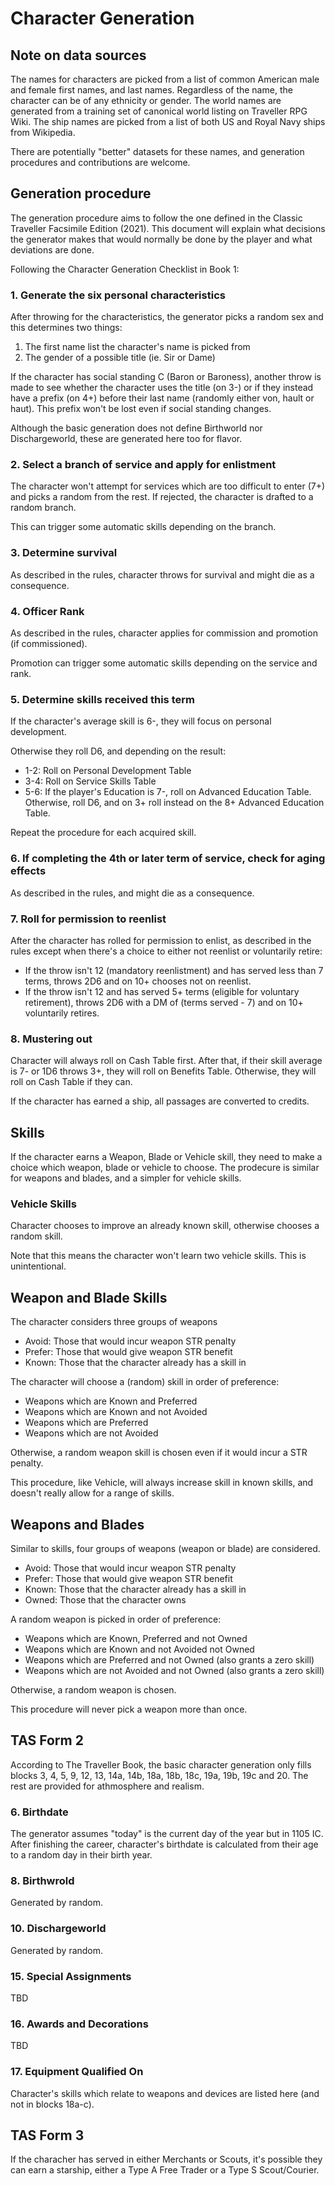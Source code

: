 # Character Generation

## Note on data sources

The names for characters are picked from a list of common American male and female first names, and last names. Regardless of the name, the character can be of any ethnicity or gender. The world names are generated from a training set of canonical world listing on Traveller RPG Wiki. The ship names are picked from a list of both US and Royal Navy ships from Wikipedia.

There are potentially "better" datasets for these names, and generation procedures and contributions are welcome.

## Generation procedure

The generation procedure aims to follow the one defined in the Classic Traveller Facsimile Edition (2021). This document will explain what decisions the generator makes that would normally be done by the player and what deviations are done.

Following the Character Generation Checklist in Book 1:

### 1. Generate the six personal characteristics

After throwing for the characteristics, the generator picks a random sex and this determines two things:

1. The first name list the character's name is picked from
2. The gender of a possible title (ie. Sir or Dame)

If the character has social standing C (Baron or Baroness), another throw is made to see whether the character uses the title (on 3-) or if they instead have a prefix (on 4+) before their last name (randomly either von, hault or haut). This prefix won't be lost even if social standing changes.

Although the basic generation does not define Birthworld nor Dischargeworld, these are generated here too for flavor.

### 2. Select a branch of service and apply for enlistment

The character won't attempt for services which are too difficult to enter (7+) and picks a random from the rest. If rejected, the character is drafted to a random branch.

This can trigger some automatic skills depending on the branch.

### 3. Determine survival

As described in the rules, character throws for survival and might die as a consequence.

### 4. Officer Rank

As described in the rules, character applies for commission and promotion (if commissioned).

Promotion can trigger some automatic skills depending on the service and rank.

### 5. Determine skills received this term

If the character's average skill is 6-, they will focus on personal development.

Otherwise they roll D6, and depending on the result:

- 1-2: Roll on Personal Development Table
- 3-4: Roll on Service Skills Table
- 5-6: If the player's Education is 7-, roll on Advanced Education Table. Otherwise, roll D6, and on 3+ roll instead on the 8+ Advanced Education Table.

Repeat the procedure for each acquired skill.

### 6. If completing the 4th or later term of service, check for aging effects

As described in the rules, and might die as a consequence.

### 7. Roll for permission to reenlist

After the character has rolled for permission to enlist, as described in the rules except when there's a choice to either not reenlist or voluntarily retire:

- If the throw isn't 12 (mandatory reenlistment) and has served less than 7 terms, throws 2D6 and on 10+ chooses not on reenlist.
- If the throw isn't 12 and has served 5+ terms (eligible for voluntary retirement), throws 2D6 with a DM of (terms served - 7) and on 10+ voluntarily retires.

### 8. Mustering out

Character will always roll on Cash Table first. After that, if their skill average is 7- or 1D6 throws 3+, they will roll on Benefits Table. Otherwise, they will roll on Cash Table if they can.

If the character has earned a ship, all passages are converted to credits.

## Skills

If the character earns a Weapon, Blade or Vehicle skill, they need to make a choice which weapon, blade or vehicle to choose. The prodecure is similar for weapons and blades, and a simpler for vehicle skills.

### Vehicle Skills

Character chooses to improve an already known skill, otherwise chooses a random skill.

Note that this means the character won't learn two vehicle skills. This is unintentional.

## Weapon and Blade Skills

The character considers three groups of weapons

- Avoid: Those that would incur weapon STR penalty
- Prefer: Those that would give weapon STR benefit
- Known: Those that the character already has a skill in

The character will choose a (random) skill in order of preference:

- Weapons which are Known and Preferred
- Weapons which are Known and not Avoided
- Weapons which are Preferred
- Weapons which are not Avoided

Otherwise, a random weapon skill is chosen even if it would incur a STR penalty.

This procedure, like Vehicle, will always increase skill in known skills, and doesn't really allow for a range of skills.

## Weapons and Blades

Similar to skills, four groups of weapons (weapon or blade) are considered.

- Avoid: Those that would incur weapon STR penalty
- Prefer: Those that would give weapon STR benefit
- Known: Those that the character already has a skill in
- Owned: Those that the character owns

A random weapon is picked in order of preference:

- Weapons which are Known, Preferred and not Owned
- Weapons which are Known and not Avoided not Owned
- Weapons which are Preferred and not Owned (also grants a zero skill)
- Weapons which are not Avoided and not Owned (also grants a zero skill)

Otherwise, a random weapon is chosen.

This procedure will never pick a weapon more than once.

## TAS Form 2

According to The Traveller Book, the basic character generation only fills blocks 3, 4, 5, 9, 12, 13, 14a, 14b, 18a, 18b, 18c, 19a, 19b, 19c and 20. The rest are provided for athmosphere and realism.

### 6. Birthdate

The generator assumes "today" is the current day of the year but in 1105 IC. After finishing the career, character's birthdate is calculated from their age to a random day in their birth year.

### 8. Birthwrold

Generated by random.

### 10. Dischargeworld

Generated by random.

### 15. Special Assignments

TBD

### 16. Awards and Decorations

TBD

### 17. Equipment Qualified On

Character's skills which relate to weapons and devices are listed here (and not in blocks 18a-c).

## TAS Form 3

If the characher has served in either Merchants or Scouts, it's possible they can earn a starship, either a Type A Free Trader or a Type S Scout/Courier.

